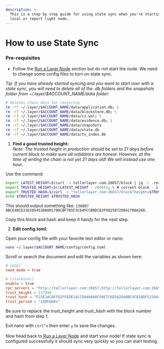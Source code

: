 ```yaml
---
description: >-
  This is a step by step guide for using state sync when you're starting up a
  local or report light node.
---
```


# How to use State Sync

### Pre-requisites

* Follow the [Run a Layer Node](run-a-layer-node.md) section but do not start the node. We need to change some config files to turn on state sync.&#x20;

_Tip: If you have already started syncing and you want to start over with a state sync, you will need to delete all of the .db folders and the snapshots folder from \~/.layer/$ACCOUNT\_NAME/data folder:_

```sh
# deletes chain data for resyncing
rm -rf ~/.layer/$ACCOUNT_NAME/data/application.db; \
rm -rf ~/.layer/$ACCOUNT_NAME/data/blockstore.db; \
rm -rf ~/.layer/$ACCOUNT_NAME/data/cs.wal; \
rm -rf ~/.layer/$ACCOUNT_NAME/data/evidence.db; \
rm -rf ~/.layer/$ACCOUNT_NAME/data/snapshots
rm -rf ~/.layer/$ACCOUNT_NAME/data/state.db
rm -rf ~/.layer/$ACCOUNT_NAME/data/tx_index.db
```

1. **Find a good trusted height:**\
   _Note: The trusted height in production should be set to 21 days before current block to make sure all validators are honest. However, at the time of writing the chain is not yet 21 days old! We will instead use one hour._

Use the command:

```sh
export LATEST_HEIGHT=$(curl -s tellorlayer.com:26657/block | jq -r .result.block.header.height); \
export TRUSTED_HEIGHT=$((LATEST_HEIGHT - 2000)); \ # current block - 1 hour
export TRUSTED_HASH=$(curl -s "tellorlayer.com:26657/block?height=$TRUSTED_HEIGHT" | jq -r .result.block_id.hash); \
echo $TRUSTED_HEIGHT $TRUSTED_HASH
```

This should output something like: `138807 0BCE40CD31D205453DA001780CBF765F3C64FCCB9DCB2F9825872D042780A288.`

Copy this block and hash and keep it handy for the next step.

2. **Edit config.toml:**

Open your config file with your favorite text editor or nano:

```sh
nano ~/.layer/$ACCOUNT_NAME/config/config.toml
```

Scroll or search the document and edit the variables as shown here:

```toml
# [p2p]
seed_mode = true

# [statesync]
enable = true
rpc_servers = "http://tellorlayer.com:26657,http://tellorlayer.com:26657"
trust_height = 137949
trust_hash = "F23E2ACAFF92FFEDE14CC9949A60F50E7C6D5A2D40BC9C838DF523944063294D"
trust_period = "168h0m0s"
```

Be sure to replace the trust\_height and trust\_hash with the block number and hash from step 1.

Exit nano with `ctrl^x` then enter `y` to save the changes.\
\
Now head back to[ Run a Layer Node](run-a-layer-node.md) and start your node! If state sync is configured successfully it should sync very quickly so you can start testing.
